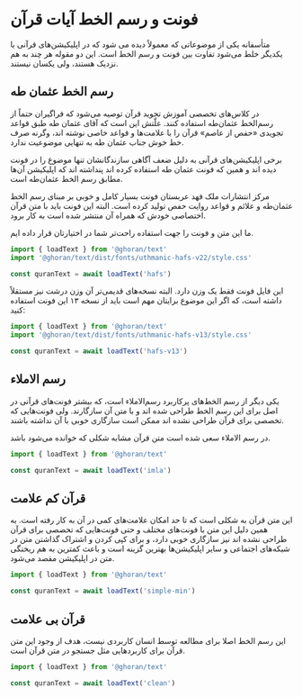 # فونت و رسم الخط آیات قرآن

متأسفانه یکی از موضوعاتی که معمولاً دیده می شود که در اپلیکیشن‌های قرآنی با یکدیگر خلط می‌شود تفاوت بین فونت و رسم الخط است.
این دو مقوله هر چند به هم نزدیک هستند، ولی یکسان نیستند.

## رسم الخط عثمان طه

در کلاس‌های تخصصی آموزش تجوید قرآن توصیه می‌شود که فراگیران حتماً از رسم‌الخط عثمان‌طه استفاده کنند.
علّتش این است که آقای عثمان طه طبق قواعد تجویدی «حفص از عاصم» قرآن را با علامت‌ها و قواعد خاصی نوشته اند، وگرنه صرف خط خوش جناب عثمان طه به تنهایی موضوعیت ندارد.

برخی اپلیکیشن‌های قرآنی به دلیل ضعف آگاهی سازندگانشان تنها موضوع را در فونت دیده اند و همین که فونت عثمان طه استفاده کرده اند پنداشته اند که اپلیکیشن آن‌ها مطابق رسم الخط عثمان‌طه است.

مرکز انتشارات ملک فهد عربستان فونت بسیار کامل و خوبی بر مبنای رسم الخط عثمان‌طه و علائم و قواعد روایت حفص تولید کرده است.
البته این فونت باید با متن قرآن اختصاصی خودش که همراه آن منتشر شده است به کار برود.

ما این متن و فونت را جهت استفاده راحت‌تر شما در اختیارتان قرار داده ایم.

```js
import { loadText } from '@ghoran/text'
import '@ghoran/text/dist/fonts/uthmanic-hafs-v22/style.css'

const quranText = await loadText('hafs')
```

این فایل فونت فقط یک وزن دارد. البته نسخه‌های قدیمی‌تر آن وزن درشت نیز مستقلاً داشته است، که اگر این موضوع برایتان مهم است باید از نسخه ۱۳ این فونت استفاده کنید:

```js
import { loadText } from '@ghoran/text'
import '@ghoran/text/dist/fonts/uthmanic-hafs-v13/style.css'

const quranText = await loadText('hafs-v13')
```

## رسم الاملاء

یکی دیگر از رسم الخط‌های پرکاربرد رسم‌الاملاء است، که بیشتر فونت‌های قرآنی در اصل برای این رسم الخط طراحی شده اند و با متن آن سازگارند. ولی فونت‌هایی که تخصصی برای قرآن طراحی نشده اند ممکن است سازگاری خوبی با آن نداشته باشند.

در رسم الاملاء سعی شده است متن قرآن مشابه شکلی که خوانده می‌شود باشد.

```js
import { loadText } from '@ghoran/text'

const quranText = await loadText('imla')
```

## قرآن کم علامت

این متن قرآن به شکلی است که تا حد امکان علامت‌های کمی در آن به کار رفته است. به همین دلیل این متن با فونت‌های مختلف و حتی فونت‌هایی که تحصصی برای قرآن طراحی نشده اند نیز سازگاری خوبی دارد، و برای کپی کردن و اشتراک گذاشتن متن در شبکه‌های اجتماعی و سایر اپلیکیشن‌ها بهترین گزینه است و باعث کمترین به هم ریختگی متن در اپلیکیشن مقصد می‌شود.

```js
import { loadText } from '@ghoran/text'

const quranText = await loadText('simple-min')
```

## قرآن بی علامت

این رسم الخط اصلا برای مطالعه توسط انسان کاربردی نیست، هدف از وجود این متن قرآن برای کاربردهایی مثل جستجو در متن قرآن است.

```js
import { loadText } from '@ghoran/text'

const quranText = await loadText('clean')
```
